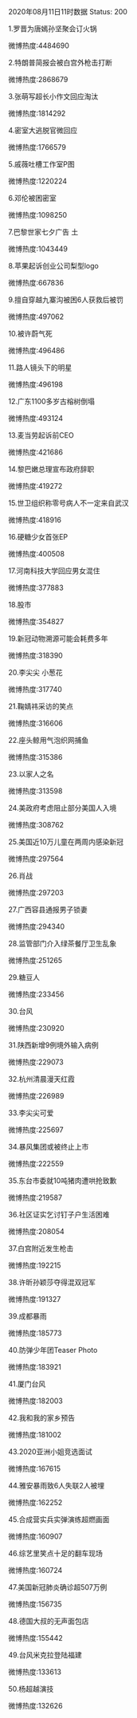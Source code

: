 2020年08月11日11时数据
Status: 200

1.罗晋为唐嫣孙坚聚会订火锅

微博热度:4484690

2.特朗普简报会被白宫外枪击打断

微博热度:2868679

3.张萌写超长小作文回应淘汰

微博热度:1814292

4.密室大逃脱官微回应

微博热度:1766579

5.戚薇吐槽工作室P图

微博热度:1220224

6.邓伦被困密室

微博热度:1098250

7.巴黎世家七夕广告 土

微博热度:1043449

8.苹果起诉创业公司梨型logo

微博热度:667836

9.擅自穿越九寨沟被困6人获救后被罚

微博热度:497062

10.被许蔚气死

微博热度:496486

11.路人镜头下的明星

微博热度:496198

12.广东1100多岁古榕树倒塌

微博热度:493124

13.麦当劳起诉前CEO

微博热度:421686

14.黎巴嫩总理宣布政府辞职

微博热度:419272

15.世卫组织称零号病人不一定来自武汉

微博热度:418916

16.硬糖少女首张EP

微博热度:400508

17.河南科技大学回应男女混住

微博热度:377883

18.股市

微博热度:354827

19.新冠动物溯源可能会耗费多年

微博热度:318390

20.李尖尖 小葱花

微博热度:317740

21.鞠婧祎采访的笑点

微博热度:316606

22.座头鲸用气泡织网捕鱼

微博热度:315386

23.以家人之名

微博热度:313598

24.美政府考虑阻止部分美国人入境

微博热度:308762

25.美国近10万儿童在两周内感染新冠

微博热度:297564

26.肖战

微博热度:297203

27.广西容县通报男子锁妻

微博热度:294340

28.监管部门介入绿茶餐厅卫生乱象

微博热度:251265

29.糖豆人

微博热度:233456

30.台风

微博热度:230920

31.陕西新增9例境外输入病例

微博热度:229073

32.杭州清晨漫天红霞

微博热度:226989

33.李尖尖可爱

微博热度:225697

34.暴风集团或被终止上市

微博热度:222559

35.东台市委就10吨猪肉遭哄抢致歉

微博热度:219587

36.社区证实乞讨钉子户生活困难

微博热度:208054

37.白宫附近发生枪击

微博热度:192215

38.许昕孙颖莎夺得混双冠军

微博热度:191327

39.成都暴雨

微博热度:185773

40.防弹少年团Teaser Photo

微博热度:183921

41.厦门台风

微博热度:182003

42.我和我的家乡预告

微博热度:181002

43.2020亚洲小姐竞选面试

微博热度:167615

44.雅安暴雨致6人失联2人被埋

微博热度:162252

45.合成营实兵实弹演练超燃画面

微博热度:160907

46.综艺里笑点十足的翻车现场

微博热度:160724

47.美国新冠肺炎确诊超507万例

微博热度:156735

48.德国大叔的无声面包店

微博热度:155442

49.台风米克拉登陆福建

微博热度:133613

50.杨超越演技

微博热度:132626

